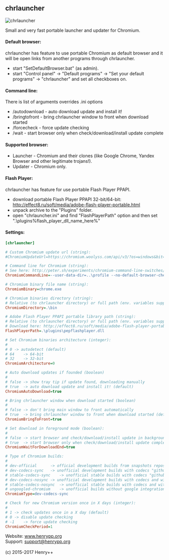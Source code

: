 ## chrlauncher

![chrlauncher](http://www.henrypp.org/images/chrlauncher.png?blya)

Small and very fast portable launcher and updater for Chromium.

#### Default browser:
chrlauncher has feature to use portable Chromium as default browser and it will be open links from another programs through chrlauncher.
- start "SetDefaultBrowser.bat" (as admin).
- start "Control panel" -> "Default programs" -> "Set your default programs" -> "chrlauncher" and set all checkboxes on.

#### Command line:
There is list of arguments overrides .ini options
- /autodownload - auto download update and install it!
- /bringtofront - bring chrlauncher window to front when download started
- /forcecheck - force update checking
- /wait - start browser only when check/download/install update complete

#### Supported browser:
- Launcher - Chromium and their clones (like Google Chrome, Yandex Browser and other legitimate trojans!).
- Updater - Chromium only.

#### Flash Player:
chrlauncher has feature for use portable Flash Player PPAPI.
- download portable Flash Player PPAPI 32-bit/64-bit: http://effect8.ru/soft/media/adobe-flash-player-portable.html
- unpack archive to the "Plugins" folder.
- open "chrlauncher.ini" and find "FlashPlayerPath" option and then set ".\plugins\%flash_player_dll_name_here%"

#### Settings:
~~~ini
[chrlauncher]

# Custom Chromium update url (string):
#ChromiumUpdateUrl=https://chromium.woolyss.com/api/v3/?os=windows&bit=%d&type=%s&out=string

# Command line for Chromium (string):
# See here: http://peter.sh/experiments/chromium-command-line-switches/
ChromiumCommandLine=--user-data-dir=..\profile --no-default-browser-check --allow-outdated-plugins --disable-logging --disable-breakpad

# Chromium binary file name (string):
ChromiumBinary=chrome.exe

# Chromium binaries directory (string):
# Relative (to chrlauncher directory) or full path (env. variables supported).
ChromiumDirectory=.\bin

# Adobe Flash Player PPAPI portable library path (string):
# Relative (to chrlauncher directory) or full path (env. variables supported).
# Download here: http://effect8.ru/soft/media/adobe-flash-player-portable.html
FlashPlayerPath=.\plugins\pepflashplayer.dll

# Set Chromium binaries architecture (integer):
#
# 0	-> autodetect (default)
# 64	-> 64-bit
# 32	-> 32-bit
ChromiumArchitecture=0

# Auto download updates if founded (boolean)
#
# false	-> show tray tip if update found, downloading manually
# true	-> auto download update and install it! (default)
ChromiumAutoDownload=true

# Bring chrlauncher window when download started (boolean)
#
# false	-> don't bring main window to front automatically
# true	-> bring chrlauncher window to front when download started (default)
ChromiumBringToFront=true

# Set download in foreground mode (boolean):
#
# false	-> start browser and check/download/install update in background
# true	-> start browser only when check/download/install update complete (default)
ChromiumWaitForDownloadEnd=true

# Type of Chromium builds:
#
# dev-official		-> official development builds from snapshots repository "commondatastorage.googleapis.com/chromium-browser-snapshots/index.html"
# dev-codecs-sync	-> unofficial development builds with codecs "github.com/henrypp/chromium/releases" (default)
# stable-codecs-sync	-> unofficial stable builds with codecs "github.com/henrypp/chromium/releases"
# dev-codecs-nosync	-> unofficial development builds with codecs and without google services "github.com/henrypp/chromium/releases"
# stable-codecs-nosync	-> unofficial stable builds with codecs and without google services "github.com/henrypp/chromium/releases"
# ungoogled-chromium	-> unofficial builds without google integration and enhanced privacy "github.com/Eloston/ungoogled-chromium"
ChromiumType=dev-codecs-sync

# Check for new Chromium version once in X days (integer):
#
# 1	-> check updates once in a X day (default)
# 0	-> disable update checking
# -1	-> force update checking
ChromiumCheckPeriod=1
~~~
Website: www.henrypp.org<br />
Support: support@henrypp.org<br />
<br />
(c) 2015-2017 Henry++
